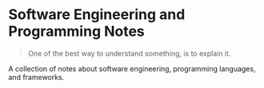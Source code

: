 # Software Engineering and Programming Notes

> One of the best way to understand something, is to explain it.

A collection of notes about software engineering, programming languages, and frameworks.